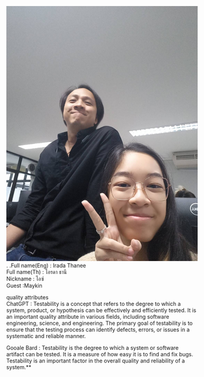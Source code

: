  ![alt text for screen readers](IMG_3418.JPG "Text to show on mouseover").
.Full name(Eng) : Irada Thanee  
Full name(Th) :  ไอรดา ธานี  
Nickname : ไอซ์  
Guest :Maykin  

quality attributes  
ChatGPT : Testability is a concept that refers to the degree to which a system, product, or hypothesis can be effectively and efficiently tested. It is an important quality attribute in various fields, including software engineering, science, and engineering. The primary goal of testability is to ensure that the testing process can identify defects, errors, or issues in a systematic and reliable manner.  

Gooale Bard : Testability is the degree to which a system or software artifact can be tested. It is a measure of how easy it is to find and fix bugs. Testability is an important factor in the overall quality and reliability of a system.**
